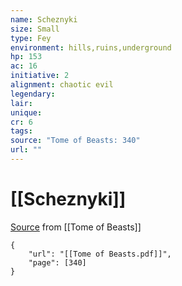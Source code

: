 ```yaml
---
name: Scheznyki
size: Small
type: Fey
environment: hills,ruins,underground
hp: 153
ac: 16
initiative: 2
alignment: chaotic evil
legendary: 
lair: 
unique: 
cr: 6
tags: 
source: "Tome of Beasts: 340"
url: ""
---
```

# [[Scheznyki]]

[Source](zotero://open-pdf/library/items/ULEQWHJM?page=340) from [[Tome of Beasts]]

```pdf
{
	"url": "[[Tome of Beasts.pdf]]",
	"page": [340]
}
```

